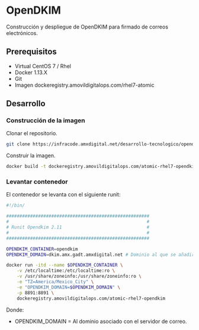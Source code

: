 # OpenDKIM

Construcción y despliegue de OpenDKIM para firmado de correos electrónicos. 

## Prerequisitos

* Virtual CentOS 7 / Rhel
* Docker 1.13.X
* Git
* Imagen dockeregistry.amovildigitalops.com/rhel7-atomic

## Desarrollo

### Construcción de la imagen 

Clonar el repositorio.
```sh
git clone https://infracode.amxdigital.net/desarrollo-tecnologico/opendkim.git /opt/opendkim
```

Construir la imagen.
```sh
docker build -t dockeregistry.amovildigitalops.com/atomic-rhel7-opendkim /opt/opendkim/docker
```

### Levantar contenedor

El contenedor se levanta con el siguiente runit:
```sh
#!/bin/

######################################################
#                                                    #
# Runit Opendkim 2.11                                #
#                                                    #
######################################################

OPENDKIM_CONTAINER=opendkim
OPENDKIM_DOMAIN=dkim.amx.gadt.amxdigital.net # Dominio al que se añadira Dkim

docker run -itd --name $OPENDKIM_CONTAINER \
    -v /etc/localtime:/etc/localtime:ro \
    -v /usr/share/zoneinfo:/usr/share/zoneinfo:ro \
    -e "TZ=America/Mexico_City" \
    -e "OPENDKIM_DOMAIN=$OPENDKIM_DOMAIN" \
    -p 8891:8891 \
    dockeregistry.amovildigitalops.com/atomic-rhel7-opendkim
```

Donde: 
+ OPENDKIM_DOMAIN = Al dominio asociado con el servidor de correo.

